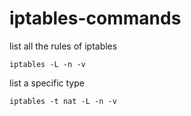 
# iptables-commands


list all the rules of iptables
```console
iptables -L -n -v
```

list a specific type
```console
iptables -t nat -L -n -v
```
